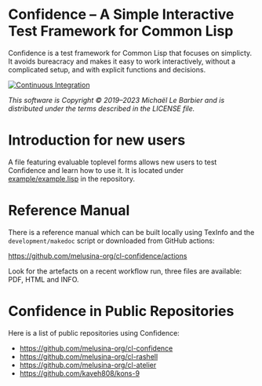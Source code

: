 # Confidence – A Simple Interactive Test Framework for Common Lisp

Confidence is a test framework for Common Lisp that focuses on
simplicty. It avoids bureacracy and makes it easy to work
interactively, without a complicated setup, and with explicit
functions and decisions.

[![Continuous Integration](https://github.com/melusina-org/cl-confidence/actions/workflows/continuous-integration.yaml/badge.svg)](https://github.com/melusina-org/cl-confidence/actions/workflows/continuous-integration.yaml)

*This software is Copyright © 2019–2023 Michaël Le Barbier and
is distributed under the terms described in the LICENSE file.*

# Introduction for new users

A file featuring evaluable toplevel forms allows new users to test
Confidence and learn how to use it. It is located under
[example/example.lisp](example/example.lisp) in the repository.

# Reference Manual

There is a reference manual which can be built locally using TexInfo and
the `development/makedoc` script or downloaded from GitHub actions:

 https://github.com/melusina-org/cl-confidence/actions

Look for the artefacts on a recent workflow run, three files are available:
PDF, HTML and INFO.

# Confidence in Public Repositories

 Here is a list of public repositories using Confidence:

 - https://github.com/melusina-org/cl-confidence
 - https://github.com/melusina-org/cl-rashell
 - https://github.com/melusina-org/cl-atelier
 - https://github.com/kaveh808/kons-9

